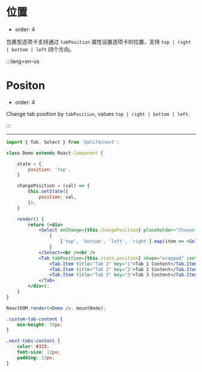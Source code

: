 # 位置

- order: 4

包裹型选项卡支持通过 `tabPosition` 属性设置选项卡的位置，支持 `top | right | bottom | left` 四个方向。

:::lang=en-us
# Positon

- order: 4

Change tab position by `tabPosition`, values `top | right | bottom | left`.

:::

---

````jsx
import { Tab, Select } from '@alifd/next';

class Demo extends React.Component {

    state = {
        position: 'top',
    }

    changePosition = (val) => {
        this.setState({
            position: val,
        });
    }

    render() {
        return (<div>
            <Select onChange={this.changePosition} placeholder="Choose Positon of Tab">
                {
                    ['top', 'bottom', 'left', 'right'].map(item => <Select.Option value={item} key={item}>{item}</Select.Option>)
                }
            </Select><br /><br />
            <Tab tabPosition={this.state.position} shape="wrapped" contentClassName="custom-tab-content">
                <Tab.Item title="Tab 1" key="1">Tab 1 Content</Tab.Item>
                <Tab.Item title="Tab 2" key="2">Tab 2 Content</Tab.Item>
                <Tab.Item title="Tab 3" key="3">Tab 3 Content</Tab.Item>
            </Tab>
        </div>);
    }
}

ReactDOM.render(<Demo />, mountNode);
````

````css
.custom-tab-content {
    min-height: 50px;
}

.next-tabs-content {
    color: #333;
    font-size: 12px;
    padding: 12px;
}
````
